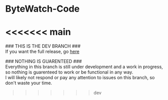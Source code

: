 # ByteWatch-Code
<<<<<<< main
=======
\### THIS IS THE DEV BRANCH \###\
If you want the full release, go [here](https://github.com/TheGreatPintoJ/DIYWatch-Code)

\### NOTHING IS GUARENTEED \###\
Everything in this branch is still under development and a work in progress, so nothing is guarenteed to work or be functional in any way.\
I will likely not respond or pay any attention to issues on this branch, so don't waste your time.
>>>>>>> dev

